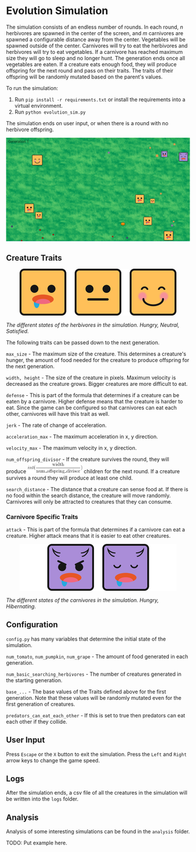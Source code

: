 # Evolution Simulation
The simulation consists of an endless number of rounds. In each round, *n* herbivores are spawned in the center of the screen, and *m* carnivores are spawned a configurable distance away from the center. Vegetables will be spawned outside of the center. Carnivores will try to eat the herbivores and herbivores will try to eat vegetables. If a carnivore has reached maximum size they will go to sleep and no longer hunt. The generation ends once all vegetables are eaten. If a creature eats enough food, they will produce offspring for the next round and pass on their traits. The traits of their offspring will be randomly mutated based on the parent's values. 

To run the simulation:
1. Run `pip install -r requirements.txt` or install the requirements into a virtual environment.
2. Run `python evolution_sim.py`

The simulation ends on user input, or when there is a round with no herbivore offspring. 

<p align="center">
  <img src="./assets/screenshot_1.png">
 </p>

## Creature Traits

<p align="center">
  <img src="./assets/creature_states.png" width = 430>


*The different states of the herbivores in the simulation. Hungry, Neutral, Satisfied.*
 </p>

The following traits can be passed down to the next generation.

`max_size` - The maximum size of the creature. This determines a creature's hunger, the amount of food needed for the creature to produce offspring for the next generation. 

`width, height` - The size of the creature in pixels. Maximum velocity is decreased as the creature grows. Bigger creatures are more difficult to eat. 

`defense` - This is part of the formula that determines if a creature can be eaten by a carnivore. Higher defense means that the creature is harder to eat. Since the game can be configured so that carnivores can eat each other, carnivores will have this trait as well.

`jerk` - The rate of change of acceleration.

`acceleration_max` - The maximum acceleration in x, y direction. 

`velocity_max` - The maximum velocity in x, y direction. 

`num_offspring_divisor` - If the creature survives the round, they will produce <img src="./assets/equation_1.gif" width=150> children for the next round.  If a creature survives a round they will produce at least one child. 

`search_distance` - The distance that a creature can sense food at. If there is no food within the search distance, the creature will move randomly. Carnivores will only be attracted to creatures that they can consume.

### Carnivore Specific Traits

`attack` - This is part of the formula that determines if a carnivore can eat a creature. Higher attack means that it is easier to eat other creatures.

<p align="center">
  <img src="./assets/carnivore_states.png" width = 430>


*The different states of the carnivores in the simulation. Hungry, Hibernating.*
 </p>

## Configuration 
`config.py` has many variables that determine the initial state of the simulation. 

`num_tomato`, `num_pumpkin`, `num_grape` - The amount of food generated in each generation. 

`num_basic_searching_herbivores` - The number of creatures generated in the starting generation. 

`base_...` - The base values of the Traits defined above for the first generation. Note that these values will be randomly mutated even for the first generation of creatures.

`predators_can_eat_each_other` - If this is set to true then predators can eat each other if they collide.

## User Input
Press `Escape` or the `X` button to exit the simulation. Press the `Left` and `Right` arrow keys to change the game speed. 

## Logs
After the simulation ends, a csv file of all the creatures in the simulation will be written into the `logs` folder. 

## Analysis
Analysis of some interesting simulations can be found in the `analysis` folder.

TODO: Put example here. 